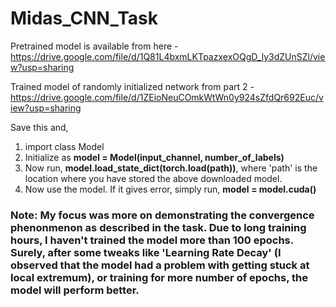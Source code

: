 # Midas_CNN_Task
Pretrained model is available from here - https://drive.google.com/file/d/1Q81L4bxmLKTpazxexOQgD_ly3dZUnSZl/view?usp=sharing

Trained model of randomly initialized network from part 2 - https://drive.google.com/file/d/1ZEioNeuCOmkWtWn0y924sZfdQr692Euc/view?usp=sharing



Save this and, 
1. import class Model
2. Initialize as **model = Model(input_channel, number_of_labels)** 
3. Now run, **model.load_state_dict(torch.load(path))**, where 'path' is the location where you have stored the above downloaded model.
4. Now use the model. If it gives error, simply run, **model = model.cuda()**


### Note: My focus was more on demonstrating the convergence phenonmenon as described in the task. Due to long training hours, I haven't trained the model more than 100 epochs. Surely, after some tweaks like 'Learning Rate Decay' (I observed that the model had a problem with getting stuck at local extremum), or training for more number of epochs, the model will perform better.
